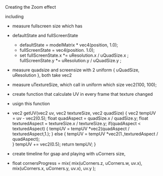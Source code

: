Creating the Zoom effect

including 
- measure fullscreen size which has 
- defaultState  and fullScreenState 
  + defaultState = modelMatrix * vec4(position, 1.0);
  + fullScreenState = vec4(position. 1.0);
  + set fullScreenState.x *= uResolution.x / uQuadSize.x ;
        fullScreenState.y *= uResolution.y / uQuadSize.y ;
        
- measure quadsize and screensize with 2 uniform { uQuadSize, uResolution }, both take vec2 
- measure uTextureSize, which call in uniform which size vec2(100, 100);
- create function that calculate UV in every frame that texture changed
- usign this function 
- vec2 getUV(vec2 uv, vec2 textureSize, vec2 quadSize) {
     vec2 tempUV = uv - vec2(0.5);
     float quadAspect = quadSize.x / quadSize.y;
     float texturedAspect = textureSize.x / textureSize.y;
     if(quadAspect < texturedAspect)
     {
            tempUV = tempUV *vec2(quadAspect / texturedAspect,1.);
     }
     else {
            tempUV = tempUV *vec2(1.,texturedAspect / quadAspect);    
     }
     tempUV += vec2(0.5);
     return tempUV;
}
- create timeline for gsap and playing with uCorners size, 
-    float cornersProgress = mix(
       mix(uCorners.z, uCorners.w, uv.x),
    mix(uCorners.x, uCorners.y, uv.x),
    uv.y
    );
